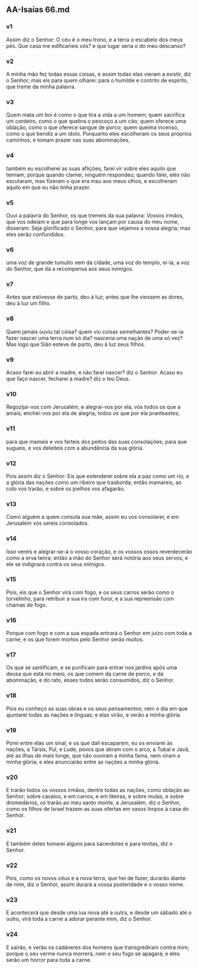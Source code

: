 ## AA-Isaías 66.md
### v1
 Assim diz o Senhor: O céu é o meu trono, e a terra o escabelo dos meus pés. Que casa me edificaríeis vós? e que lugar seria o do meu descanso?
### v2
 A minha mão fez todas essas coisas, e assim todas elas vieram a existir, diz o Senhor; mas eis para quem olharei: para o humilde e contrito de espírito, que treme da minha palavra.
### v3
 Quem mata um boi é como o que tira a vida a um homem; quem sacrifica um cordeiro, como o que quebra o pescoço a um cão; quem oferece uma oblação, como o que oferece sangue de porco; quem queima incenso, como o que bendiz a um ídolo. Porquanto eles escolheram os seus próprios caminhos, e tomam prazer nas suas abominações,
### v4
 também eu escolherei as suas aflições, farei vir sobre eles aquilo que temiam; porque quando clamei, ninguém respondeu; quando falei, eles não escutaram, mas fizeram o que era mau aos meus olhos, e escolheram aquilo em que eu não tinha prazer.
### v5
 Ouvi a palavra do Senhor, os que tremeis da sua palavra: Vossos irmãos, que vos odeiam e que para longe vos lançam por causa do meu nome, disseram: Seja glorificado o Senhor, para que vejamos a vossa alegria; mas eles serão confundidos.
### v6
 uma voz de grande tumulto vem da cidade, uma voz do templo, ei-la, a voz do Senhor, que dá a recompensa aos seus inimigos.
### v7
 Antes que estivesse de parto, deu à luz; antes que lhe viessem as dores, deu à luz um filho.
### v8
 Quem jamais ouviu tal coisa? quem viu coisas semelhantes? Poder-se-ia fazer nascer uma terra num só dia? nasceria uma nação de uma só vez? Mas logo que Sião esteve de parto, deu à luz seus filhos.
### v9
 Acaso farei eu abrir a madre, e não farei nascer? diz o Senhor. Acaso eu que faço nascer, fecharei a madre? diz o teu Deus.
### v10
 Regozijai-vos com Jerusalém, e alegrai-vos por ela, vós todos os que a amais; enchei-vos por ela de alegria, todos os que por ela pranteastes;
### v11
 para que mameis e vos farteis dos peitos das suas consolações; para que sugueis, e vos deleiteis com a abundância da sua glória.
### v12
 Pois assim diz o Senhor: Eis que estenderei sobre ela a paz como um rio, e a glória das nações como um ribeiro que trasborda; então mamareis, ao colo vos trarão, e sobre os joelhos vos afagarão.
### v13
 Como alguém a quem consola sua mãe, assim eu vos consolarei; e em Jerusalém vós sereis consolados.
### v14
 Isso vereis e alegrar-se-á o vosso coração, e os vossos ossos reverdecerão como a erva tenra; então a mão do Senhor será notória aos seus servos, e ele se indignará contra os seus inimigos.
### v15
 Pois, eis que o Senhor virá com fogo, e os seus carros serão como o torvelinho, para retribuir a sua ira com furor, e a sua repreensão com chamas de fogo.
### v16
 Porque com fogo e com a sua espada entrará o Senhor em juízo com toda a carne; e os que forem mortos pelo Senhor serão muitos.
### v17
 Os que se santificam, e se purificam para entrar nos jardins após uma deusa que está no meio, os que comem da carne de porco, e da abominação, e do rato, esses todos serão consumidos, diz o Senhor.
### v18
 Pois eu conheço as suas obras e os seus pensamentos; vem o dia em que ajuntarei todas as nações e línguas; e elas virão, e verão a minha glória.
### v19
 Porei entre elas um sinal, e os que dali escaparem, eu os enviarei às nações, a Társis, Pul, e Lude, povos que atiram com o arco, a Tubal e Javã, até as ilhas de mais longe, que não ouviram a minha fama, nem viram a minha glória; e eles anunciarão entre as nações a minha glória.
### v20
 E trarão todos os vossos irmãos, dentre todas as nações, como oblação ao Senhor; sobre cavalos, e em carros, e em liteiras, e sobre mulas, e sobre dromedários, os trarão ao meu santo monte, a Jerusalém, diz o Senhor, como os filhos de Israel trazem as suas ofertas em vasos limpos à casa do Senhor.
### v21
 E também deles tomarei alguns para sacerdotes e para levitas, diz o Senhor.
### v22
 Pois, como os novos céus e a nova terra, que hei de fazer, durarão diante de mim, diz o Senhor, assim durará a vossa posteridade e o vosso nome.
### v23
 E acontecerá que desde uma lua nova até a outra, e desde um sábado até o outro, virá toda a carne a adorar perante mim, diz o Senhor.
### v24
 E sairão, e verão os cadáveres dos homens que transgrediram contra mim; porque o seu verme nunca morrerá, nem o seu fogo se apagará; e eles serão um horror para toda a carne.
